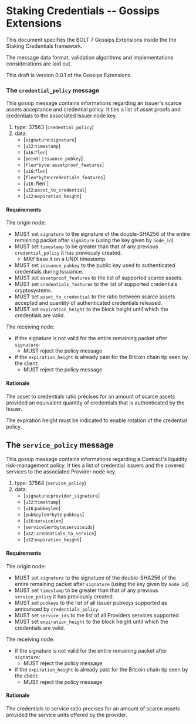 # Staking Credentials -- Gossips Extensions

This document specifies the BOLT 7 Gossips Extensions inside the the Staking Credentials framework.

The message data format, validation algorithms and implementations considerations are laid out.

This draft is version 0.0.1 of the Gossips Extensions.

### The `credential_policy` message

This gossip message contains informations regarding an Issuer's scarce assets acceptance and
credential policy. It ties a list of asset proofs and credentials to the associated Issuer node key.

1. type: 37563 (`credential_policy`)
2. data:
    * [`signature`:`signature`]
    * [`u32`:`timestamp`]
    * [`u16`:`flen`]
    * [`point`: `issuance_pubkey`]
    * [`flen*byte`: `assetproof_features`]
    * [`u16`:`flen`]
    * [`flen*byte`:`credentials_features`]
    * [`u16:`flen`]
    * [`u32`:`asset_to_credential`]
    * [`u32`:`expiration_height`]

#### Requirements

The origin node:
  - MUST set `signature` to the signature of the double-SHA256 of the entire remaining packet after `signature` (using the key given by `node_id`)
  - MUST set `timestamp` to be greater than that of any previous `credential_policy` it has previously created.
    - MAY base it on a UNIX timestamp.
  - MUST set `issuance_pubkey` to the public key used to authenticated credentials during Issuance.
  - MUST set `assetproof_features` to the list of supported scarce assets.
  - MUST set `credentials_features` to the list of supported credentials cryptosystems.
  - MUST set `asset_to_credential` to the ratio between scarce assets accepted and quantity of authenticated credentials released.
  - MUST set `expiration_height` to the block height until which the credentials are valid.

The receiving node:
  - if the signature is not valid for the entire remaining packet after `signature`:
    - MUST reject the policy message
  - if the `expiration_height` is already past for the Bitcoin chain tip seen by the client:
    - MUST reject the policy message

#### Rationale

The asset to credentials ratio precises for an amount of scarce assets provided an equivalent quantity of credentials that is authenticated by the Issuer.

The expiration height must be indicated to enable rotation of the credential policy.

## The `service_policy` message

This gossip message contains informations regarding a Contract's liquidity risk-management policy.
It ties a list of credential issuers and the covered services to the associated Provider node key.

1. type: 37564 (`service_policy`)
2. data:
    * [`signature`:`provider_signature`]
    * [`u32`:`timestamp`]
    * [`u16`:`pubkeylen`]
    * [`pubkeylen*byte`:`pubkeys`]
    * [`u16`:`servicelen`]
    * [`servicelen*byte`:`serviceids`]
    * [`u32`: `credentials_to_service`]
    * [`u32`:`expiration_height`]

#### Requirements

The origin node:
  - MUST set `signature` to the signatuee of the double-SHA256 of the entire remaining packet after `signature` (using the key given by `node_id`)
  - MUST set `timestamp` to be greater than that of any previous `service_policy` it has previously created.
  - MUST set `pubkeys` to the list of all Issuer pubkeys supported as announced by `credentials_policy`.
  - MUST set `service_ids` to the list of all Providers services supported.
  - MUST set `expiration_height` to the block height until which the credentials are valid.

The receiving node:
  - if the signature is not valid for the entire remaining packet after `signature`:
    - MUST reject the policy message
  - if the `expiration_height` is already past for the Bitcoin chain tip seen by the client:
    - MUST reject the policy message

#### Rationale

The credentials to service ratio precises for an amount of scarce assets provided the service units offered by the provider.

